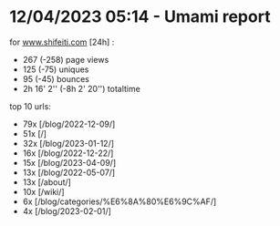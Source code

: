 # 12/04/2023 05:14 - Umami report
for www.shifeiti.com [24h] :

 - 267 (-258) page views
 - 125 (-75) uniques
 - 95 (-45) bounces
 - 2h 16' 2'' (-8h 2' 20'') totaltime


top 10 urls:
 - 79x [/blog/2022-12-09/]
 - 51x [/]
 - 32x [/blog/2023-01-12/]
 - 16x [/blog/2022-12-22/]
 - 15x [/blog/2023-04-09/]
 - 13x [/blog/2022-05-07/]
 - 13x [/about/]
 - 10x [/wiki/]
 - 6x [/blog/categories/%E6%8A%80%E6%9C%AF/]
 - 4x [/blog/2023-02-01/]


